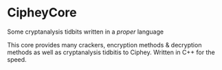 # CipheyCore
Some cryptanalysis tidbits written in a *proper* language

This core provides many crackers, encryption methods & decryption methods as well as cryptanalysis tidbitis to Ciphey. Written in C++ for the speed.
